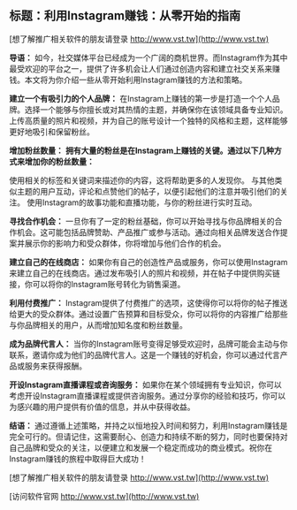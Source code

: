 ## **标题：利用Instagram赚钱：从零开始的指南**

[想了解推广相关软件的朋友请登录 http://www.vst.tw](http://www.vst.tw)

**导语：**
如今，社交媒体平台已经成为一个广阔的商机世界。而Instagram作为其中最受欢迎的平台之一，提供了许多机会让人们通过创造内容和建立社交关系来赚钱。本文将为你介绍一些从零开始利用Instagram赚钱的方法和策略。

**建立一个有吸引力的个人品牌：**
在Instagram上赚钱的第一步是打造一个个人品牌。选择一个能够与你擅长或对其热情的主题，并确保你在该领域具备专业知识。上传高质量的照片和视频，并为自己的账号设计一个独特的风格和主题，这样能够更好地吸引和保留粉丝。

**增加粉丝数量：**
**拥有大量的粉丝是在Instagram上赚钱的关键。通过以下几种方式来增加你的粉丝数量：**

使用相关的标签和关键词来描述你的内容，这将帮助更多的人发现你。
与其他类似主题的用户互动，评论和点赞他们的帖子，以便引起他们的注意并吸引他们的关注。
使用Instagram的故事功能和直播功能，与你的粉丝进行实时互动。

**寻找合作机会：**
一旦你有了一定的粉丝基础，你可以开始寻找与你品牌相关的合作机会。这可能包括品牌赞助、产品推广或参与活动。通过向相关品牌发送合作提案并展示你的影响力和受众群体，你将增加与他们合作的机会。

**建立自己的在线商店：**
如果你有自己的创造性产品或服务，你可以使用Instagram来建立自己的在线商店。通过发布吸引人的照片和视频，并在帖子中提供购买链接，你可以将你的Instagram账号转化为销售渠道。

**利用付费推广：**
Instagram提供了付费推广的选项，这使得你可以将你的帖子推送给更大的受众群体。通过设置广告预算和目标受众，你可以将你的内容推广给那些与你品牌相关的用户，从而增加知名度和粉丝数量。

**成为品牌代言人：**
当你的Instagram账号变得足够受欢迎时，品牌可能会主动与你联系，邀请你成为他们的品牌代言人。这是一个赚钱的好机会，你可以通过代言产品或服务来获得报酬。

**开设Instagram直播课程或咨询服务：**
如果你在某个领域拥有专业知识，你可以考虑开设Instagram直播课程或提供咨询服务。通过分享你的经验和技巧，你可以为感兴趣的用户提供有价值的信息，并从中获得收益。

**结语：**
通过遵循上述策略，并持之以恒地投入时间和努力，利用Instagram赚钱是完全可行的。但请记住，这需要耐心、创造力和持续不断的努力，同时也要保持对自己品牌和受众的关注，以便建立和发展一个稳定而成功的商业模式。祝你在Instagram赚钱的旅程中取得巨大成功！

[想了解推广相关软件的朋友请登录 http://www.vst.tw](http://www.vst.tw)


[访问软件官网 http://www.vst.tw](http://www.vst.tw)
